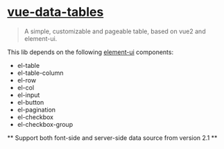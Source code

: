 # [vue-data-tables](https://github.com/njleonzhang/vue-data-tables/)

> A simple, customizable and pageable table, based on vue2 and element-ui.

This lib depends on the following [element-ui](http://element.eleme.io/#/en-US) components:
* el-table
* el-table-column
* el-row
* el-col
* el-input
* el-button
* el-pagination
* el-checkbox
* el-checkbox-group

** Support both font-side and server-side data source from version 2.1 **
